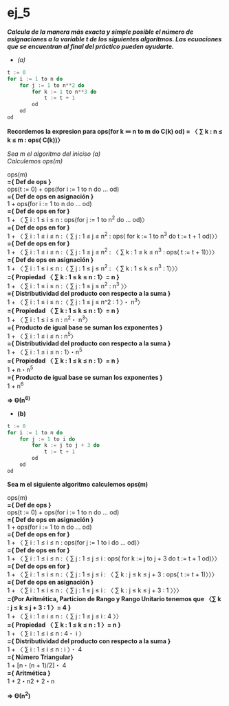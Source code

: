 # ej_5

***Calcula de la manera más exacta y simple posible el número de asignaciones a la variable t de los siguientes algoritmos. Las ecuaciones que se encuentran al final del práctico pueden ayudarte.***

- *(a)*

```C
t := 0
for i := 1 to n do
	for j := 1 to n**2 do
		for k := 1 to n**3 do
			t := t + 1
		od
	od
od
```

**Recordemos la expresion para ops(for k ≔ n to m do C(k) od)  = 〈 ∑ k :  n ≤ k ≤ m : ops( C(k))〉**

*Sea m el algoritmo del iniciso (a)*  
*Calculemos ops(m)*

ops(m)  
**={ Def de ops }**  
ops(t := 0) + ops(for i := 1 to n do … od)  
**={ Def de ops en asignación }**  
1 + ops(for i := 1 to n do … od)  
**={ Def de ops en for }**  
1 + 〈 ∑ i :  1 ≤ i ≤ n : ops(for j := 1 to n<sup>2</sup> do … od)〉  
**={ Def de ops en for }**  
1 + 〈 ∑ i :  1 ≤ i ≤ n :〈 ∑ j :  1 ≤ j ≤ n<sup>2</sup> : ops( for k := 1 to n<sup>3</sup> do t := t + 1 od)〉〉  
**={ Def de ops en for }**  
1 + 〈 ∑ i :  1 ≤ i ≤ n :〈 ∑ j :  1 ≤ j ≤ n<sup>2</sup> : 〈 ∑ k :  1 ≤ k ≤ n<sup>3</sup> : ops( t := t + 1)〉〉〉  
**={ Def	de ops en asignación }**  
1 + 〈 ∑ i :  1 ≤ i ≤ n :〈 ∑ j :  1 ≤ j ≤ n<sup>2</sup> : 〈 ∑ k :  1 ≤ k ≤ n<sup>3</sup> : 1〉〉〉  
**={ Propiedad 〈 ∑ k :  1 ≤ k ≤ n : 1〉= n }**  
1 + 〈 ∑ i :  1 ≤ i ≤ n :〈 ∑ j :  1 ≤ j ≤ n<sup>2</sup> : n<sup>3</sup> 〉〉  
**={ Distributividad del producto con respecto a la suma }**  
1 + 〈 ∑ i :  1 ≤ i ≤ n :〈 ∑ j :  1 ≤ j ≤ n^2 : 1 〉・ n<sup>3</sup>〉  
**={ Propiedad 〈 ∑ k :  1 ≤ k ≤ n : 1〉= n }**  
1 + 〈 ∑ i :  1 ≤ i ≤ n : n<sup>2</sup>・ n<sup>3</sup>〉  
**={ Producto de igual base se suman los exponentes }**  
1 + 〈 ∑ i :  1 ≤ i ≤ n : n<sup>5</sup>〉  
**={ Distributividad del producto con respecto a la suma }**  
1 + 〈 ∑ i :  1 ≤ i ≤ n : 1〉・n<sup>5</sup>  
**={ Propiedad 〈 ∑ k :  1 ≤ k ≤ n : 1〉= n }**  
1 + n・n<sup>5</sup>  
**={ Producto de igual base se suman los exponentes }**  
1 + n<sup>6</sup>  

**⇒ Ө(n<sup>6</sub>)**



- **(b)**  
```C
t := 0
for i := 1 to n do
	for j := 1 to i do
		for k := j to j + 3 do
			t := t + 1
		od
	od
od
```

**Sea m el siguiente algoritmo**
**calculemos ops(m)**

ops(m)  
**={ Def	de ops }**  
ops(t := 0) + ops(for i := 1 to n do … od)  
**={ Def	de ops en asignación }**  
1 + ops(for i := 1 to n do … od)  
**={ Def de ops en for }**  
1 + 〈 ∑ i :  1 ≤ i ≤ n : ops(for j := 1 to i do … od)〉  
**={ Def de ops en for }**  
1 + 〈 ∑ i :  1 ≤ i ≤ n :〈 ∑ j :  1 ≤ j ≤ i : ops( for k := j to j + 3 do t := t + 1 od)〉〉  
**={ Def de ops en for }**  
1 + 〈 ∑ i :  1 ≤ i ≤ n :〈 ∑ j :  1 ≤ j ≤ i : 〈 ∑ k :  j ≤ k ≤ j + 3 : ops( t := t + 1)〉〉〉  
**={ Def	de ops en asignación }**  
1 + 〈 ∑ i :  1 ≤ i ≤ n :〈 ∑ j :  1 ≤ j ≤ i : 〈 ∑ k :  j ≤ k ≤ j + 3 :  1 〉〉〉  
**={Por Aritmética, Particion de  Rango y Rango Unitario tenemos que  〈∑ k :  j ≤ k ≤ j + 3 :  1 〉=  4 }**  
1 + 〈 ∑ i :  1 ≤ i ≤ n :〈 ∑ j :  1 ≤ j ≤ i :  4 〉〉  
**={ Propiedad 〈 ∑ k :  1 ≤ k ≤ n :  1 〉= n }**  
1 + 〈 ∑ i :  1 ≤ i ≤ n :  4・ i 〉  
**={ Distributividad del producto con respecto a la suma }**  
1 + 〈 ∑ i :  1 ≤ i ≤ n : i 〉・ 4  
**={ Número Triangular}**  
1 + [n・(n + 1)/2]・ 4  
**={ Aritmética }**  
1 + 2・n2 +  2・n  

**⇒ Ө(n<sup>2</sup>)**
